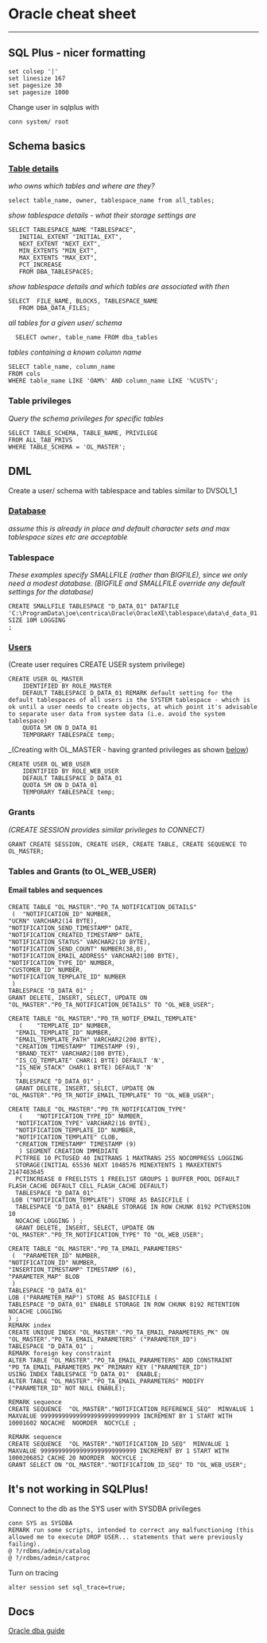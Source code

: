 # Oracle cheat sheet
--------------------
## SQL Plus - nicer formatting
```
set colsep '|'
set linesize 167
set pagesize 30
set pagesize 1000
```
Change user in sqlplus with
```
conn system/ root
```

## Schema basics
### [Table details](http://docs.oracle.com/cd/B28359_01/server.111/b28310/tspaces014.htm#ADMIN11413)
_who owns which tables and where are they?_
```
select table_name, owner, tablespace_name from all_tables;
```
_show tablespace details - what their storage settings are_
```
SELECT TABLESPACE_NAME "TABLESPACE",
   INITIAL_EXTENT "INITIAL_EXT",
   NEXT_EXTENT "NEXT_EXT",
   MIN_EXTENTS "MIN_EXT",
   MAX_EXTENTS "MAX_EXT",
   PCT_INCREASE
   FROM DBA_TABLESPACES;
```
_show tablespace details and which tables are associated with then_
```
SELECT  FILE_NAME, BLOCKS, TABLESPACE_NAME
   FROM DBA_DATA_FILES;
```
_all tables for a given user/ schema_
```
  SELECT owner, table_name FROM dba_tables
```
_tables containing a known column name_
```
SELECT table_name, column_name
FROM cols
WHERE table_name LIKE 'OAM%' AND column_name LIKE '%CUST%';
```
### Table privileges
_Query the schema privileges for specific tables_
```
SELECT TABLE_SCHEMA, TABLE_NAME, PRIVILEGE
FROM ALL_TAB_PRIVS
WHERE TABLE_SCHEMA = 'OL_MASTER';
```
## DML
Create a user/ schema with tablespace and tables similar to DVSOL1_1
### [Database](http://docs.oracle.com/cd/B19306_01/server.102/b14200/statements_5004.htm#i2061233)
_assume this is already in place and default character sets and max tablespace sizes etc are acceptable_
### Tablespace
_These examples specify SMALLFILE (rather than BIGFILE), since we only need a modest database. (BIGFILE and SMALLFILE override any default settings for the database)_  
```
CREATE SMALLFILE TABLESPACE "D_DATA_01" DATAFILE  'C:\ProgramData\joe\centrica\Oracle\OracleXE\tablespace\data\d_data_01.dbf'
SIZE 10M LOGGING
;
```
### [Users](http://docs.oracle.com/cd/B28359_01/network.111/b28531/users.htm#DBSEG97869)
(Create user requires CREATE USER system privilege)
```
CREATE USER OL_MASTER
    IDENTIFIED BY ROLE_MASTER
    DEFAULT TABLESPACE D_DATA_01 REMARK default setting for the default tablespaces of all users is the SYSTEM tablespace - which is ok until a user needs to create objects, at which point it's advisable to separate user data from system data (i.e. avoid the system tablespace)
    QUOTA 5M ON D_DATA_01
    TEMPORARY TABLESPACE temp;
```
_(Creating with OL_MASTER - having granted privileges as shown [below](#grants))
```
CREATE USER OL_WEB_USER
    IDENTIFIED BY ROLE_WEB_USER
    DEFAULT TABLESPACE D_DATA_01
    QUOTA 5M ON D_DATA_01
    TEMPORARY TABLESPACE temp;
```
### Grants
_(CREATE SESSION provides similar privileges to CONNECT)_
```
GRANT CREATE SESSION, CREATE USER, CREATE TABLE, CREATE SEQUENCE TO OL_MASTER;
```
### Tables and Grants (to OL_WEB_USER)
#### Email tables and sequences
```
CREATE TABLE "OL_MASTER"."PO_TA_NOTIFICATION_DETAILS"
 (	"NOTIFICATION_ID" NUMBER,
"UCRN" VARCHAR2(14 BYTE),
"NOTIFICATION_SEND_TIMESTAMP" DATE,
"NOTIFICATION_CREATED_TIMESTAMP" DATE,
"NOTIFICATION_STATUS" VARCHAR2(10 BYTE),
"NOTIFICATION_SEND_COUNT" NUMBER(38,0),
"NOTIFICATION_EMAIL_ADDRESS" VARCHAR2(100 BYTE),
"NOTIFICATION_TYPE_ID" NUMBER,
"CUSTOMER_ID" NUMBER,
"NOTIFICATION_TEMPLATE_ID" NUMBER
 )
TABLESPACE "D_DATA_01" ;
GRANT DELETE, INSERT, SELECT, UPDATE ON "OL_MASTER"."PO_TA_NOTIFICATION_DETAILS" TO "OL_WEB_USER";
```
```
CREATE TABLE "OL_MASTER"."PO_TR_NOTIF_EMAIL_TEMPLATE"
   (	"TEMPLATE_ID" NUMBER,
  "EMAIL_TEMPLATE_ID" NUMBER,
  "EMAIL_TEMPLATE_PATH" VARCHAR2(200 BYTE),
  "CREATION_TIMESTAMP" TIMESTAMP (9),
  "BRAND_TEXT" VARCHAR2(100 BYTE),
  "IS_CQ_TEMPLATE" CHAR(1 BYTE) DEFAULT 'N',
  "IS_NEW_STACK" CHAR(1 BYTE) DEFAULT 'N'
   )
  TABLESPACE "D_DATA_01" ;
  GRANT DELETE, INSERT, SELECT, UPDATE ON "OL_MASTER"."PO_TR_NOTIF_EMAIL_TEMPLATE" TO "OL_WEB_USER";
```
```
CREATE TABLE "OL_MASTER"."PO_TR_NOTIFICATION_TYPE"
   (	"NOTIFICATION_TYPE_ID" NUMBER,
  "NOTIFICATION_TYPE" VARCHAR2(16 BYTE),
  "NOTIFICATION_TEMPLATE_ID" NUMBER,
  "NOTIFICATION_TEMPLATE" CLOB,
  "CREATION_TIMESTAMP" TIMESTAMP (9)
   ) SEGMENT CREATION IMMEDIATE
  PCTFREE 10 PCTUSED 40 INITRANS 1 MAXTRANS 255 NOCOMPRESS LOGGING
  STORAGE(INITIAL 65536 NEXT 1048576 MINEXTENTS 1 MAXEXTENTS 2147483645
  PCTINCREASE 0 FREELISTS 1 FREELIST GROUPS 1 BUFFER_POOL DEFAULT FLASH_CACHE DEFAULT CELL_FLASH_CACHE DEFAULT)
  TABLESPACE "D_DATA_01"
 LOB ("NOTIFICATION_TEMPLATE") STORE AS BASICFILE (
  TABLESPACE "D_DATA_01" ENABLE STORAGE IN ROW CHUNK 8192 PCTVERSION 10
  NOCACHE LOGGING ) ;
  GRANT DELETE, INSERT, SELECT, UPDATE ON "OL_MASTER"."PO_TR_NOTIFICATION_TYPE" TO "OL_WEB_USER";
```
```
CREATE TABLE "OL_MASTER"."PO_TA_EMAIL_PARAMETERS"
 (	"PARAMETER_ID" NUMBER,
"NOTIFICATION_ID" NUMBER,
"INSERTION_TIMESTAMP" TIMESTAMP (6),
"PARAMETER_MAP" BLOB
 )
TABLESPACE "D_DATA_01"
LOB ("PARAMETER_MAP") STORE AS BASICFILE (
TABLESPACE "D_DATA_01" ENABLE STORAGE IN ROW CHUNK 8192 RETENTION
NOCACHE LOGGING
) ;
REMARK index
CREATE UNIQUE INDEX "OL_MASTER"."PO_TA_EMAIL_PARAMETERS_PK" ON "OL_MASTER"."PO_TA_EMAIL_PARAMETERS" ("PARAMETER_ID")
TABLESPACE "D_DATA_01" ;
REMARK foreign key constraint
ALTER TABLE "OL_MASTER"."PO_TA_EMAIL_PARAMETERS" ADD CONSTRAINT "PO_TA_EMAIL_PARAMETERS_PK" PRIMARY KEY ("PARAMETER_ID")
USING INDEX TABLESPACE "D_DATA_01"  ENABLE;
ALTER TABLE "OL_MASTER"."PO_TA_EMAIL_PARAMETERS" MODIFY ("PARAMETER_ID" NOT NULL ENABLE);
```
```
REMARK sequence
CREATE SEQUENCE  "OL_MASTER"."NOTIFICATION_REFERENCE_SEQ"  MINVALUE 1 MAXVALUE 9999999999999999999999999999 INCREMENT BY 1 START WITH 10001602 NOCACHE  NOORDER  NOCYCLE ;
```
```
REMARK sequence
CREATE SEQUENCE  "OL_MASTER"."NOTIFICATION_ID_SEQ"  MINVALUE 1 MAXVALUE 999999999999999999999999999 INCREMENT BY 1 START WITH 1000206852 CACHE 20 NOORDER  NOCYCLE ;
GRANT SELECT ON "OL_MASTER"."NOTIFICATION_ID_SEQ" TO "OL_WEB_USER";
````

## It's not working in SQLPlus!
Connect to the db as the SYS user with SYSDBA privileges
```
conn SYS as SYSDBA
REMARK run some scripts, intended to correct any malfunctioning (this allowed me to execute DROP USER... statements that were previously failing).
@ ?/rdbms/admin/catalog
@ ?/rdbms/admin/catproc
```
Turn on tracing
```
alter session set sql_trace=true;
```
## Docs
[Oracle dba guide](http://docs.oracle.com/cd/B28359_01/server.111/b28310/tables014.htm#ADMIN01508)
